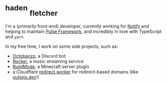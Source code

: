 <h1>
<sup>haden</sup>
<sub>fletcher</sub>
</h1>

I'm a (primarily front-end) developer, currently working for [Notify](https://notify.me) and helping to maintain [Pulse Framework](https://pulsejs.dev), and
incredibly in love with TypeScript and `yarn`.

In my free time, I work on some side projects, such as:

- [Octobanzo](https://github.com/octobanzo/octobanzo), a Discord bot
- [Rocker](https://github.com/rockerapp), a music streaming service
- [BuildMode](https://github.com/hadenpf/BuildMode), a Minecraft server plugin
- a Cloudflare [redirect worker](https://github.com/hadenpf/BuildMode) for redirect-based domains (like [pulsejs.dev](https://pulsejs.dev)!)
